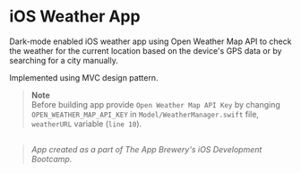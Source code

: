 # iOS Weather App

Dark-mode enabled iOS weather app using Open Weather Map API to check the weather for the current location based on the device's GPS data or by searching for a city manually.

Implemented using MVC design pattern.

> **Note**<br>
> Before building app provide `Open Weather Map API Key` by changing `OPEN_WEATHER_MAP_API_KEY` in `Model/WeatherManager.swift` file, `weatherURL` variable (`line 10`).

## 

> *App created as a part of The App Brewery's iOS Development Bootcamp.*
